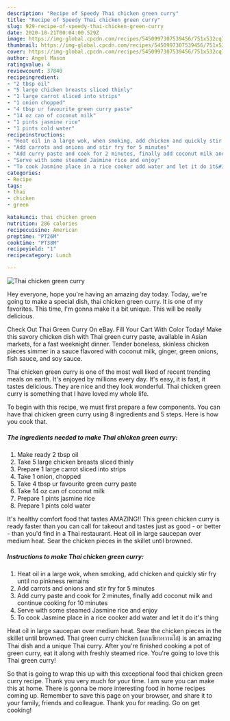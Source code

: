 ```yaml
---
description: "Recipe of Speedy Thai chicken green curry"
title: "Recipe of Speedy Thai chicken green curry"
slug: 929-recipe-of-speedy-thai-chicken-green-curry
date: 2020-10-21T00:04:00.529Z
image: https://img-global.cpcdn.com/recipes/5450997307539456/751x532cq70/thai-chicken-green-curry-recipe-main-photo.jpg
thumbnail: https://img-global.cpcdn.com/recipes/5450997307539456/751x532cq70/thai-chicken-green-curry-recipe-main-photo.jpg
cover: https://img-global.cpcdn.com/recipes/5450997307539456/751x532cq70/thai-chicken-green-curry-recipe-main-photo.jpg
author: Angel Mason
ratingvalue: 4
reviewcount: 37840
recipeingredient:
- "2 tbsp oil"
- "5 large chicken breasts sliced thinly"
- "1 large carrot sliced into strips"
- "1 onion chopped"
- "4 tbsp ur favourite green curry paste"
- "14 oz can of coconut milk"
- "1 pints jasmine rice"
- "1 pints cold water"
recipeinstructions:
- "Heat oil in a large wok, when smoking, add chicken and quickly stir fry until no pinkness remains"
- "Add carrots and onions and stir fry for 5 minutes"
- "Add curry paste and cook for 2 minutes, finally add coconut milk and continue cooking for 10 minutes"
- "Serve with some steamed Jasmine rice and enjoy"
- "To cook Jasmine place in a rice cooker add water and let it do it&#39;s thing"
categories:
- Recipe
tags:
- thai
- chicken
- green

katakunci: thai chicken green 
nutrition: 286 calories
recipecuisine: American
preptime: "PT26M"
cooktime: "PT38M"
recipeyield: "1"
recipecategory: Lunch

---
```



![Thai chicken green curry](https://img-global.cpcdn.com/recipes/5450997307539456/751x532cq70/thai-chicken-green-curry-recipe-main-photo.jpg)

Hey everyone, hope you're having an amazing day today. Today, we're going to make a special dish, thai chicken green curry. It is one of my favorites. This time, I'm gonna make it a bit unique. This will be really delicious.

Check Out Thai Green Curry On eBay. Fill Your Cart With Color Today! Make this savory chicken dish with Thai green curry paste, available in Asian markets, for a fast weeknight dinner. Tender boneless, skinless chicken pieces simmer in a sauce flavored with coconut milk, ginger, green onions, fish sauce, and soy sauce.

Thai chicken green curry is one of the most well liked of recent trending meals on earth. It's enjoyed by millions every day. It's easy, it is fast, it tastes delicious. They are nice and they look wonderful. Thai chicken green curry is something that I have loved my whole life.


To begin with this recipe, we must first prepare a few components. You can have thai chicken green curry using 8 ingredients and 5 steps. Here is how you cook that.

<!--inarticleads1-->

##### The ingredients needed to make Thai chicken green curry:

1. Make ready 2 tbsp oil
1. Take 5 large chicken breasts sliced thinly
1. Prepare 1 large carrot sliced into strips
1. Take 1 onion, chopped
1. Take 4 tbsp ur favourite green curry paste
1. Take 14 oz can of coconut milk
1. Prepare 1 pints jasmine rice
1. Prepare 1 pints cold water


It&#39;s healthy comfort food that tastes AMAZING!! This green chicken curry is ready faster than you can call for takeout and tastes just as good - or better - than you&#39;d find in a Thai restaurant. Heat oil in large saucepan over medium heat. Sear the chicken pieces in the skillet until browned. 

<!--inarticleads2-->

##### Instructions to make Thai chicken green curry:

1. Heat oil in a large wok, when smoking, add chicken and quickly stir fry until no pinkness remains
1. Add carrots and onions and stir fry for 5 minutes
1. Add curry paste and cook for 2 minutes, finally add coconut milk and continue cooking for 10 minutes
1. Serve with some steamed Jasmine rice and enjoy
1. To cook Jasmine place in a rice cooker add water and let it do it&#39;s thing


Heat oil in large saucepan over medium heat. Sear the chicken pieces in the skillet until browned. Thai green curry chicken (แกงเขียวหวานไก่) is an amazing Thai dish and a unique Thai curry. After you&#39;re finished cooking a pot of green curry, eat it along with freshly steamed rice. You&#39;re going to love this Thai green curry! 

So that is going to wrap this up with this exceptional food thai chicken green curry recipe. Thank you very much for your time. I am sure you can make this at home. There is gonna be more interesting food in home recipes coming up. Remember to save this page on your browser, and share it to your family, friends and colleague. Thank you for reading. Go on get cooking!
